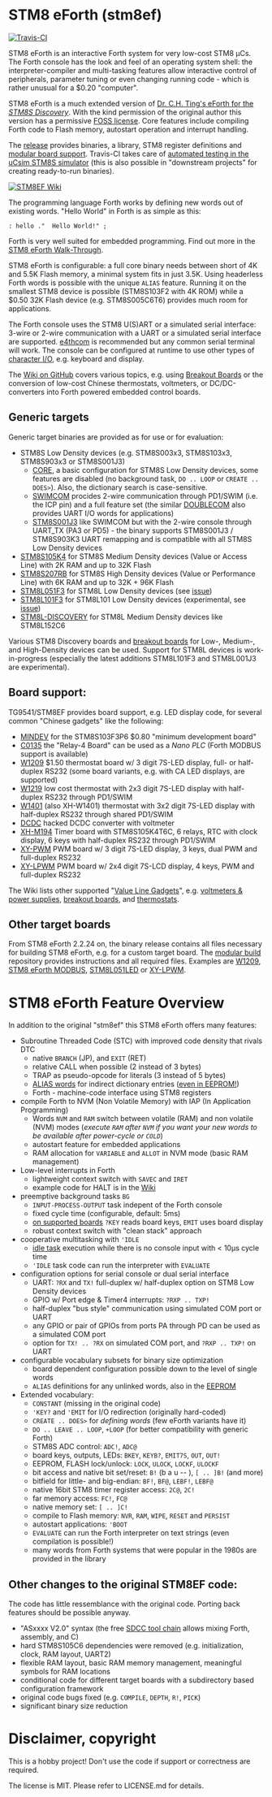 # STM8 eForth (stm8ef)

[![Travis-CI](https://travis-ci.org/TG9541/stm8ef.svg)](https://travis-ci.org/TG9541/stm8ef)

STM8 eForth is an interactive Forth system for very low-cost STM8 µCs. The Forth console has the look and feel of an operating system shell: the interpreter-compiler and multi-tasking features allow interactive control of peripherals, parameter tuning or even changing running code - which is rather unusual for a $0.20 "computer".

STM8 eForth is a much extended version of [Dr. C.H. Ting's eForth for the *STM8S Discovery*](http://www.forth.org/svfig/kk/07-2010.html). With the kind permission of the original author this version has a permissive [FOSS license](https://github.com/TG9541/stm8ef/blob/master/LICENSE.md). Core features include compiling Forth code to Flash memory, autostart operation and interrupt handling.

The [release](https://github.com/TG9541/stm8ef/releases) provides binaries, a library, STM8 register definitions and [modular board support](https://github.com/TG9541/stm8ef-modular-build). Travis-CI takes care of [automated testing in the uCsim STM8S simulator](https://travis-ci.org/TG9541/stm8ef) (this is also possible in "downstream projects" for creating ready-to-run binaries).

[![STM8EF Wiki](https://user-images.githubusercontent.com/5466977/28994765-3267d78c-79d6-11e7-927f-91751cd402db.jpg)](https://github.com/TG9541/stm8ef/wiki)

The programming language Forth works by defining new words out of existing words. "Hello World" in Forth is as simple as this:

```Forth
: hello ."  Hello World!" ;
```

Forth is very well suited for embedded programming. Find out more in the [STM8 eForth Walk-Through](https://github.com/TG9541/stm8ef/wiki/STM8-eForth-Programming).

STM8 eForth is configurable: a full core binary needs between short of 4K and 5.5K Flash memory, a minimal system fits in just 3.5K. Using headerless Forth words is possible with the unique `ALIAS` feature. Running it on the smallest STM8 device is possible (STM8S103F2 with 4K ROM) while a $0.50 32K Flash device (e.g. STM8S005C6T6) provides much room for applications.

The Forth console uses the STM8 U(S)ART or a simulated serial interface: 3-wire or 2-wire communication with a UART or a simulated serial interface are supported. [e4thcom](https://wiki.forth-ev.de/doku.php/en:projects:e4thcom) is recommended but any common serial terminal will work. The console can be configured at runtime to use other types of [character I/O](https://github.com/TG9541/stm8ef/wiki/STM8-eForth-Board-Character-IO), e.g. keyboard and display.

The [Wiki on GitHub](https://github.com/TG9541/stm8ef/wiki) covers various topics, e.g. using [Breakout Boards](https://github.com/TG9541/stm8ef/wiki/Breakout-Boards) or the conversion of low-cost Chinese thermostats, voltmeters, or DC/DC-converters into Forth powered embedded control boards.

## Generic targets

Generic target binaries are provided as for use or for evaluation:

* STM8S Low Density devices (e.g. STM8S003x3, STM8S103x3, STM8S903x3 or STM8S001J3)
  *  [CORE](https://github.com/TG9541/stm8ef/tree/master/CORE), a basic configuration for STM8S Low Density devices, some features are disabled (no background task, `DO .. LOOP` or `CREATE .. DOES>`). Also, the dictionary search is case-sensitive.
  * [SWIMCOM](https://github.com/TG9541/stm8ef/tree/master/SWIMCOM) procides 2-wire communication through PD1/SWIM (i.e. the ICP pin) and a full feature set (the similar [DOUBLECOM](https://github.com/TG9541/stm8ef/tree/master/DOUBLECOM) also provides UART I/O words for applications)
  * [STM8S001J3](https://github.com/TG9541/stm8ef/tree/master/STM8S001J3) like SWIMCOM but with the 2-wire console through UART_TX (PA3 or PD5) - the binary supports STM8S001J3 / STM8S903K3 UART remapping and is compatible with all STM8S Low Density devices
* [STM8S105K4](https://github.com/TG9541/stm8ef/tree/master/STM8S105K4) for STM8S Medium Density devices (Value or Access Line) with 2K RAM and up to 32K Flash
* [STM8S207RB](https://github.com/TG9541/stm8ef/tree/master/STM8S207RB) for STM8S High Density devices (Value or Performance Line) with 6K RAM and up to 32K + 96K Flash
* [STM8L051F3](https://github.com/TG9541/stm8ef/tree/master/STM8L051F3) for STM8L Low Density devices (see [issue](https://github.com/TG9541/stm8ef/issues/137#issuecomment-354542670))
* [STM8L101F3](https://github.com/TG9541/stm8ef/tree/master/STM8L101F3) for STM8L101 Low Density devices (experimental, see [issue](https://github.com/TG9541/stm8ef/issues/349))
* [STM8L-DISCOVERY](https://github.com/TG9541/stm8ef/tree/master/STM8L-DISCOVERY) for STM8L Medium Density devices like STM8L152C6

Various STM8 Discovery boards and [breakout boards](https://github.com/TG9541/stm8ef/wiki/Breakout-Boards) for Low-, Medium-, and High-Density devices can be used. Support for STM8L devices is work-in-progress (especially the latest additions STM8L101F3 and STM8L001J3 are  experimental).

## Board support:

TG9541/STM8EF provides board support, e.g. LED display code, for several common "Chinese gadgets" like the following:

* [MINDEV](https://github.com/TG9541/stm8ef/wiki/Breakout-Boards) for the STM8S103F3P6 $0.80 "minimum development board"
* [C0135](https://github.com/TG9541/stm8ef/wiki/Board-C0135) the "Relay-4 Board" can be used as a *Nano PLC* (Forth MODBUS support is available)
* [W1209](https://github.com/TG9541/stm8ef/wiki/Board-W1209) $1.50 thermostat board w/ 3 digit 7S-LED display, full- or half-duplex RS232 (some board variants, e.g. with CA LED displays, are supported)
* [W1219](https://github.com/TG9541/stm8ef/wiki/Board-W1219) low cost thermostat with 2x3 digit 7S-LED display with half-duplex RS232 through PD1/SWIM
* [W1401](https://github.com/TG9541/stm8ef/wiki/Board-W1401) (also XH-W1401) thermostat with 3x2 digit 7S-LED display with half-duplex RS232 through shared PD1/SWIM
* [DCDC](https://github.com/TG9541/stm8ef/wiki/Board-CN2596) hacked DCDC converter with voltmeter
* [XH-M194](https://github.com/TG9541/stm8ef/wiki/Board-XH-M194) Timer board with STM8S105K4T6C, 6 relays, RTC with clock display, 6 keys with half-duplex RS232 through PD1/SWIM
* [XY-PWM](https://github.com/TG9541/stm8ef/wiki/XY-PWM) PWM board w/ 3 digit 7S-LED display, 3 keys, dual PWM and full-duplex RS232
* [XY-LPWM](https://github.com/TG9541/stm8ef/wiki/Board-XY-LPWM) PWM board w/ 2x4 digit 7S-LCD display, 4 keys, PWM and full-duplex RS232

The Wiki lists other supported "[Value Line Gadgets][WG1]", e.g. [voltmeters & power supplies](https://github.com/TG9541/stm8ef/wiki/STM8S-Value-Line-Gadgets#voltmeters-and-power-supplies), [breakout boards](https://github.com/TG9541/stm8ef/wiki/Breakout-Boards), and [thermostats](https://github.com/TG9541/stm8ef/wiki/STM8S-Value-Line-Gadgets#thermostats).

## Other target boards

From STM8 eForth 2.2.24 on, the binary release contains all files necessary for building STM8 eForth, e.g. for a custom target board. The [modular build](https://github.com/TG9541/stm8ef-modular-build) repository provides instructions and all required files. Examples are [W1209](https://github.com/TG9541/W1209), [STM8 eForth MODBUS](https://github.com/TG9541/stm8ef-modbus), [STM8L051LED](https://github.com/TG9541/stm8l051led) or [XY-LPWM](https://github.com/TG9541/XY-LPWM).

# STM8 eForth Feature Overview

In addition to the original "stm8ef" this STM8 eForth offers many features:

* Subroutine Threaded Code (STC) with improved code density that rivals DTC
  * native `BRANCH` (JP), and `EXIT` (RET)
  * relative CALL when possible (2 instead of 3 bytes)
  * TRAP as pseudo-opcode for literals (3 instead of 5 bytes)
  * [ALIAS words](https://github.com/TG9541/stm8ef/wiki/STM8-eForth-Alias-Words) for indirect dictionary entries ([even in EEPROM!](https://github.com/TG9541/stm8ef/wiki/STM8-eForth-Alias-Words#dictionary-with-alias-words-in-the-eeprom))
  * Forth - machine-code interface using STM8 registers
* compile Forth to NVM (Non Volatile Memory) with IAP (In Application Programming)
  * Words `NVM` and `RAM` switch between volatile (RAM) and non volatile (NVM) modes (*execute `RAM` after `NVM` if you want your new words to be available after power-cycle or `COLD`*)
  * autostart feature for embedded applications
  * RAM allocation for `VARIABLE` and `ALLOT` in NVM mode (basic RAM management)
* Low-level interrupts in Forth
  * lightweight context switch with `SAVEC` and `IRET`
  * example code for HALT is in the [Wiki](https://github.com/TG9541/stm8ef/wiki/STM8-eForth-Interrupts)
* preemptive background tasks `BG`
  * `INPUT-PROCESS-OUTPUT` task indepent of the Forth console
  * fixed cycle time (configurable, default: 5ms)
  * [on supported boards](https://github.com/TG9541/stm8ef/wiki/eForth-Background-Task) `?KEY` reads board keys, `EMIT` uses board display
  * robust context switch with "clean stack" approach
* cooperative multitasking with `'IDLE`
  * [idle task](https://github.com/TG9541/stm8ef/wiki/STM8-eForth-Idle-Task) execution while there is no console input with < 10µs cycle time
  * `'IDLE` task code can run the interpreter with `EVALUATE`
* configuration options for serial console or dual serial interface
  * UART: `?RX` and `TX!` full-duplex w/ half-duplex option on STM8 Low Density devices
  * GPIO w/ Port edge & Timer4 interrupts: `?RXP .. TXP!`
  * half-duplex "bus style" communication using simulated COM port or UART
  * any GPIO or pair of GPIOs from ports PA through PD can be used as a simulated COM port
  * option for `TX! .. ?RX` on simulated COM port, and `?RXP .. TXP!` on UART
* configurable vocabulary subsets for binary size optimization
  * board dependent configuration possible down to the level of single words
  * `ALIAS` definitions for any unlinked words, also in the [EEPROM](https://github.com/TG9541/stm8ef/wiki/STM8-eForth-Alias-Words#alias-words-in-the-eeprom)
* Extended vocabulary:
  * `CONSTANT` (missing in the original code)
  * `'KEY?` and `'EMIT` for I/O redirection (originally hard-coded)
  * `CREATE .. DOES>` for *defining words* (few eForth variants have it)
  * `DO .. LEAVE .. LOOP`, `+LOOP` (for better compatibility with generic Forth)
  * STM8S ADC control: `ADC!`, `ADC@`
  * board keys, outputs, LEDs: `BKEY`, `KEYB?`, `EMIT7S`, `OUT`, `OUT!`
  * EEPROM, FLASH lock/unlock: `LOCK`, `ULOCK`, `LOCKF`, `ULOCKF`
  * bit access and native bit set/reset: `B!` (b a u -- ), `[ .. ]B!` (and more)
  * bitfield for little- and big-endian: `BF!`, `BF@`, `LEBF!`, `LEBF@`
  * native 16bit STM8 timer register access: `2C@`, `2C!`
  * far memory access: `FC!`, `FC@`
  * native memory set: `[ .. ]C!`
  * compile to Flash memory: `NVR`, `RAM`, `WIPE`, `RESET` and `PERSIST`
  * autostart applications: `'BOOT`
  * `EVALUATE` can run the Forth interpreter on text strings (even compilation is possible!)
  * many words from Forth systems that were popular in the 1980s are provided in the library

## Other changes to the original STM8EF code:

The code has little ressemblance with the original code. Porting back features should be possible anyway.

* "ASxxxx V2.0" syntax (the free [SDCC tool chain](http://sdcc.sourceforge.net/) allows mixing Forth, assembly, and C)
* hard STM8S105C6 dependencies were removed (e.g. initialization, clock, RAM layout, UART2)
* flexible RAM layout, basic RAM memory management, meaningful symbols for RAM locations
* conditional code for different target boards with a subdirectory based configuration framework
* original code bugs fixed (e.g. `COMPILE`, `DEPTH`, `R!`, `PICK`)
* significant binary size reduction

# Disclaimer, copyright

This is a hobby project! Don't use the code if support or correctness are required.

The license is MIT. Please refer to LICENSE.md for details.

[WG1]: https://github.com/TG9541/stm8ef/wiki/STM8S-Value-Line-Gadgets
